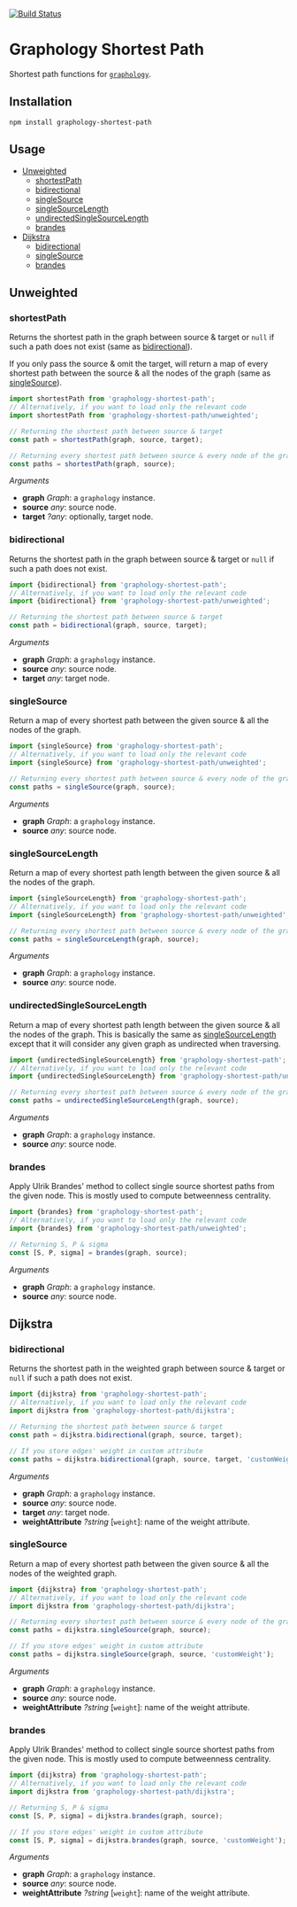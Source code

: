 [![Build Status](https://travis-ci.org/graphology/graphology-shortest-path.svg)](https://travis-ci.org/graphology/graphology-shortest-path)

# Graphology Shortest Path

Shortest path functions for [`graphology`](https://graphology.github.io).

## Installation

```
npm install graphology-shortest-path
```

## Usage

* [Unweighted](#unweighted)
  - [shortestPath](#shortestpath)
  - [bidirectional](#bidirectional)
  - [singleSource](#singlesource)
  - [singleSourceLength](#singlesourcelength)
  - [undirectedSingleSourceLength](#undirectedsinglesourcelength)
  - [brandes](#brandes)
* [Dijkstra](#dijkstra)
  - [bidirectional](#dijkstra-bidirectional)
  - [singleSource](#dijkstra-singlesource)
  - [brandes](#dijkstra-brandes)

## Unweighted

### shortestPath

Returns the shortest path in the graph between source & target or `null` if such a path does not exist (same as [bidirectional](#bidirectional)).

If you only pass the source & omit the target, will return a map of every shortest path between the source & all the nodes of the graph (same as [singleSource](#singlesource)).

```js
import shortestPath from 'graphology-shortest-path';
// Alternatively, if you want to load only the relevant code
import shortestPath from 'graphology-shortest-path/unweighted';

// Returning the shortest path between source & target
const path = shortestPath(graph, source, target);

// Returning every shortest path between source & every node of the graph
const paths = shortestPath(graph, source);
```

*Arguments*

* **graph** *Graph*: a `graphology` instance.
* **source** *any*: source node.
* **target** *?any*: optionally, target node.

### bidirectional

Returns the shortest path in the graph between source & target or `null` if such a path does not exist.

```js
import {bidirectional} from 'graphology-shortest-path';
// Alternatively, if you want to load only the relevant code
import {bidirectional} from 'graphology-shortest-path/unweighted';

// Returning the shortest path between source & target
const path = bidirectional(graph, source, target);
```

*Arguments*

* **graph** *Graph*: a `graphology` instance.
* **source** *any*: source node.
* **target** *any*: target node.

### singleSource

Return a map of every shortest path between the given source & all the nodes of the graph.

```js
import {singleSource} from 'graphology-shortest-path';
// Alternatively, if you want to load only the relevant code
import {singleSource} from 'graphology-shortest-path/unweighted';

// Returning every shortest path between source & every node of the graph
const paths = singleSource(graph, source);
```

*Arguments*

* **graph** *Graph*: a `graphology` instance.
* **source** *any*: source node.

### singleSourceLength

Return a map of every shortest path length between the given source & all the nodes of the graph.

```js
import {singleSourceLength} from 'graphology-shortest-path';
// Alternatively, if you want to load only the relevant code
import {singleSourceLength} from 'graphology-shortest-path/unweighted';

// Returning every shortest path between source & every node of the graph
const paths = singleSourceLength(graph, source);
```

*Arguments*

* **graph** *Graph*: a `graphology` instance.
* **source** *any*: source node.

### undirectedSingleSourceLength

Return a map of every shortest path length between the given source & all the nodes of the graph. This is basically the same as [singleSourceLength](#singlesourcelength) except that it will consider any given graph as undirected when traversing.

```js
import {undirectedSingleSourceLength} from 'graphology-shortest-path';
// Alternatively, if you want to load only the relevant code
import {undirectedSingleSourceLength} from 'graphology-shortest-path/unweighted';

// Returning every shortest path between source & every node of the graph
const paths = undirectedSingleSourceLength(graph, source);
```

*Arguments*

* **graph** *Graph*: a `graphology` instance.
* **source** *any*: source node.

### brandes

Apply Ulrik Brandes' method to collect single source shortest paths from the given node. This is mostly used to compute betweenness centrality.

```js
import {brandes} from 'graphology-shortest-path';
// Alternatively, if you want to load only the relevant code
import {brandes} from 'graphology-shortest-path/unweighted';

// Returning S, P & sigma
const [S, P, sigma] = brandes(graph, source);
```

*Arguments*

* **graph** *Graph*: a `graphology` instance.
* **source** *any*: source node.

## Dijkstra

<h3 id="dijkstra-bidirectional">bidirectional</h3>

Returns the shortest path in the weighted graph between source & target or `null` if such a path does not exist.

```js
import {dijkstra} from 'graphology-shortest-path';
// Alternatively, if you want to load only the relevant code
import dijkstra from 'graphology-shortest-path/dijkstra';

// Returning the shortest path between source & target
const path = dijkstra.bidirectional(graph, source, target);

// If you store edges' weight in custom attribute
const paths = dijkstra.bidirectional(graph, source, target, 'customWeight');
```

*Arguments*

* **graph** *Graph*: a `graphology` instance.
* **source** *any*: source node.
* **target** *any*: target node.
* **weightAttribute** *?string* [`weight`]: name of the weight attribute.

<h3 id="dijkstra-singlesource">singleSource</h3>

Return a map of every shortest path between the given source & all the nodes of the weighted graph.

```js
import {dijkstra} from 'graphology-shortest-path';
// Alternatively, if you want to load only the relevant code
import dijkstra from 'graphology-shortest-path/dijkstra';

// Returning every shortest path between source & every node of the graph
const paths = dijkstra.singleSource(graph, source);

// If you store edges' weight in custom attribute
const paths = dijkstra.singleSource(graph, source, 'customWeight');
```

*Arguments*

* **graph** *Graph*: a `graphology` instance.
* **source** *any*: source node.
* **weightAttribute** *?string* [`weight`]: name of the weight attribute.

<h3 id="dijkstra-brandes">brandes</h3>

Apply Ulrik Brandes' method to collect single source shortest paths from the given node. This is mostly used to compute betweenness centrality.

```js
import {dijkstra} from 'graphology-shortest-path';
// Alternatively, if you want to load only the relevant code
import dijkstra from 'graphology-shortest-path/dijkstra';

// Returning S, P & sigma
const [S, P, sigma] = dijkstra.brandes(graph, source);

// If you store edges' weight in custom attribute
const [S, P, sigma] = dijkstra.brandes(graph, source, 'customWeight');
```

*Arguments*

* **graph** *Graph*: a `graphology` instance.
* **source** *any*: source node.
* **weightAttribute** *?string* [`weight`]: name of the weight attribute.
